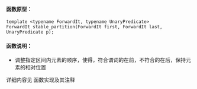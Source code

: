 
#### 函数原型：
```
template <typename ForwardIt, typename UnaryPredicate>
ForwardIt stable_partition(ForwardIt first, ForwardIt last, UnaryPredicate p);
```

#### 函数说明：
* 调整指定区间内元素的顺序，使得，符合谓词的在前，不符合的在后，保持元素的相对位置

详细内容见 函数实现及其注释

